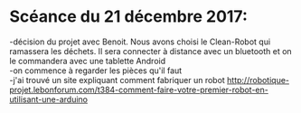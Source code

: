 # Scéance du 21 décembre 2017:
-décision du projet avec Benoit. Nous avons choisi le Clean-Robot qui ramassera les déchets. Il sera connecter à distance avec un bluetooth et on le commandera avec une tablette Android  
-on commence à regarder les pièces qu'il faut  
-j'ai trouvé un site expliquant comment fabriquer un robot http://robotique-projet.lebonforum.com/t384-comment-faire-votre-premier-robot-en-utilisant-une-arduino  
